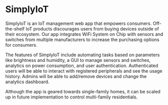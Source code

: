 # SimplyIoT
SimplyIoT is an IoT management web app that empowers consumers. Off-the-shelf IoT products discourages users from buying devices outside of their ecosystem. Our app integrates WiFi System on Chip with sensors and switches from multiple manufacturers to increase the purchasing options for consumers. 

The features of SimplyIoT include automating tasks based on parameters like brightness and humidity, a GUI to manage sensors and switches, analytics on power consumption, and user authentication. Authenticated users will be able to interact with registered peripherals and see the usage history. Admins will be able to add/remove devices and change the analytics dashboard. 

Although the app is geared towards single-family homes, it can be scaled up in future implementation to control multi-family residentials. 
